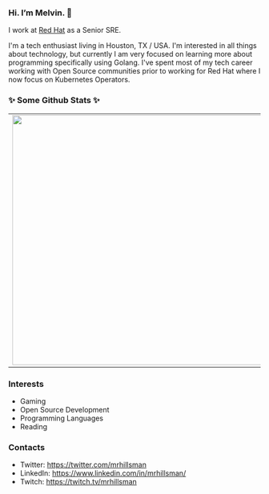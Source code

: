 ### Hi. I’m Melvin. 👋


I work at [Red Hat](https://www.redhat.com) as a Senior SRE.

I'm a tech enthusiast living in Houston, TX / USA. I'm interested in all things about technology, but currently I am very focused on learning more about programming specifically using Golang. I've spent most of my tech career working with Open Source communities prior to working for Red Hat where I now focus on Kubernetes Operators.


### ✨ Some Github Stats ✨
<center>
<table border="0" cellspacing="0" cellpadding="0">
  <tr>
      <td><img width="500px" align="left" src="https://github-readme-stats.vercel.app/api?username=mrhillsman&theme=dracula&show_icons=true&count_private=true" /></td>
      <td><img width="360px" align="left" src="https://github-readme-stats.vercel.app/api/top-langs/?username=mrhillsman&layout=compact&theme=dracula&langs_count=10&count_private=true" /></td>

  </tr>  
</table>
</center>

### Interests

* Gaming
* Open Source Development
* Programming Languages
* Reading

### Contacts

* Twitter: https://twitter.com/mrhillsman
* LinkedIn: https://www.linkedin.com/in/mrhillsman/
* Twitch: https://twitch.tv/mrhillsman

<!--
**mrhillsman/mrhillsman** is a ✨ _special_ ✨ repository because its `README.md` (this file) appears on your GitHub profile.
-->
